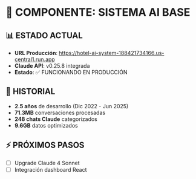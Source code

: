 # 🤖 COMPONENTE: SISTEMA AI BASE

## 📊 ESTADO ACTUAL
- **URL Producción**: https://hotel-ai-system-188421734166.us-central1.run.app
- **Claude API**: v0.25.8 integrada  
- **Estado**: ✅ FUNCIONANDO EN PRODUCCIÓN

## 📅 HISTORIAL
- **2.5 años** de desarrollo (Dic 2022 - Jun 2025)
- **71.3MB** conversaciones procesadas
- **248 chats Claude** categorizados
- **9.6GB** datos optimizados

## ⚡ PRÓXIMOS PASOS
- [ ] Upgrade Claude 4 Sonnet
- [ ] Integración dashboard React
